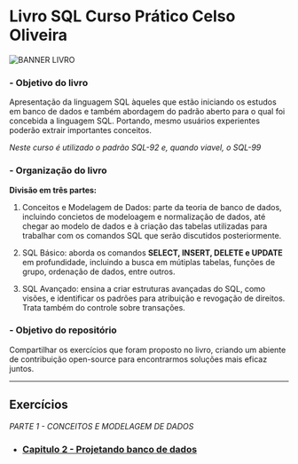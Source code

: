 # Livro SQL Curso Prático Celso Oliveira

![BANNER LIVRO](https://images2.imgbox.com/1f/57/ZuVz2mNH_o.jpg)

### - Objetivo do livro

Apresentação da linguagem SQL àqueles que estão iniciando os estudos em banco de dados e também abordagem do padrão aberto para o qual foi concebida a linguagem SQL. Portando, mesmo usuários experientes poderão extrair importantes conceitos.

*Neste curso é utilizado o padrão SQL-92 e, quando viavel, o SQL-99*

### - Organização do livro

**Divisão em três partes:**

1. Conceitos e Modelagem de Dados: parte da teoria de banco de dados, incluindo concietos de modeloagem e normalização de dados, até chegar ao modelo de dados e à criação das tabelas utilizadas para trabalhar com os comandos SQL que serão discutidos posteriormente.

2. SQL Básico: aborda os comandos **SELECT, INSERT, DELETE e UPDATE** em profundidade, incluindo a busca em mútiplas tabelas, funções de grupo, ordenação de dados, entre outros.

3. SQL Avançado: ensina a criar estruturas avançadas do SQL, como visões, e identificar os padrões para atribuição e revogação de direitos. Trata também do controle sobre transações.

### - Objetivo do repositório

Compartilhar os exercícios que foram proposto no livro, criando um abiente de contribuição open-source para encontrarmos soluções mais eficaz juntos.

---

## Exercícios

*PARTE 1 - CONCEITOS E MODELAGEM DE DADOS*

- ### [Capitulo 2 - Projetando banco de dados](capitulo2.md)